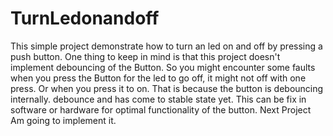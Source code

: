 # TurnLedonandoff
This simple project demonstrate how to turn an led on and off by pressing a push button.
One thing to keep in mind is that this project doesn't implement debouncing of the Button. So you might encounter some faults
when you press the Button for the led to go off, it might not off with one press. Or when you press it to on. That is because the button is debouncing internally.
debounce and has come to stable state yet. This can be fix in software or hardware for optimal functionality of the button. Next Project Am going to implement it.
